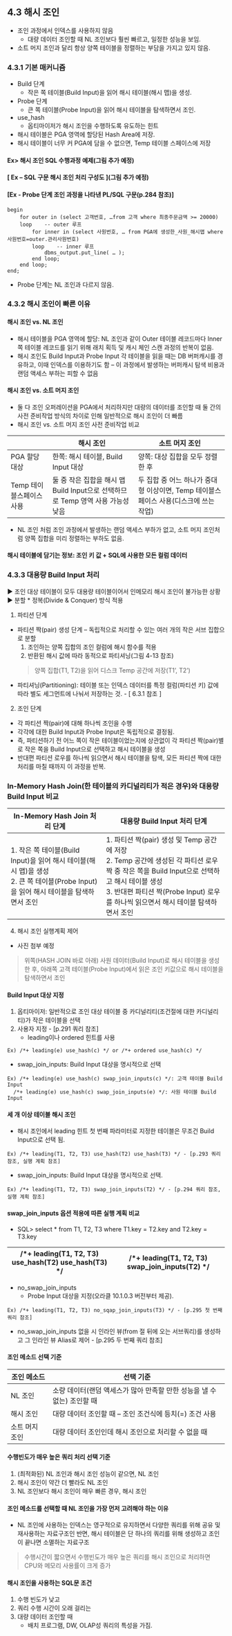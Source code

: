 ## 4.3 해시 조인
- 조인 과정에서 인덱스를 사용하지 않음
  - 대량 데이터 조인할 때 NL 조인보다 훨씬 빠르고, 일정한 성능을 보임.
- 소트 머지 조인과 달리 항상 양쪽 테이블을 정렬하는 부담을 가지고 있지 않음.

### 4.3.1 기본 매커니즘
- Build 단계
  - 작은 쪽 테이블(Build Input)을 읽어 해시 테이블(해시 맵)을 생성.
- Probe 단계
  - 큰 쪽 테이블(Probe Input)을 읽어 해시 테이블을 탐색하면서 조인.
- use_hash
  - 옵티마이저가 해시 조인을 수행하도록 유도하는 힌트
- 해시 테이블은 PGA 영역에 할당된 Hash Area에 저장.
- 해시 테이블이 너무 커 PGA에 담을 수 없으면, Temp 테이블 스페이스에 저장

#### Ex> 해시 조인 SQL 수행과정 예제(그림 추가 예정)

#### [ Ex – SQL 구문 해시 조인 처리 구성도 ](그림 추가 예정)
  
#### [Ex - Probe 단계 조인 과정을 나타낸 PL/SQL 구문(p.284 참조)]
```
begin
	for outer in (select 고객번호, …from 고객 where 최종주문금액 >= 20000)
	loop	-- outer 루프
		for inner in (select 사원번호, … from PGA에 생성한_사원_해시맵 where 사원번호=outer.관리사원번호)
		loop	-- inner 루프
			dbms_output.put_line( … );
		end loop;
	end loop;
end;
```
- Probe 단계는 NL 조인과 다르지 않음.

### 4.3.2	해시 조인이 빠른 이유
#### 해시 조인 vs. NL 조인
- 해시 테이블을 PGA 영역에 할당: NL 조인과 같이 Outer 테이블 레코드마다 Inner 쪽 테이블 레코드를 읽기 위해 래치 획득 및 캐시 체인 스캔 과정의 반복이 없음.
- 해시 조인도 Build Input과 Probe Input 각 테이블을 읽을 때는 DB 버퍼캐시를 경유하고, 이때 인덱스를 이용하기도 함 – 이 과정에서 발생하는 버퍼캐시 탐색 비용과 랜덤 액세스 부하는 피할 수 없음

#### 해시 조인 vs. 소트 머지 조인
- 둘 다 조인 오퍼레이션을 PGA에서 처리하지만 대량의 데이터를 조인할 때 둘 간의 사전 준비작업 방식의 차이로 인해 일반적으로 해시 조인이 더 빠름
- 해시 조인 vs. 소트 머지 조인 사전 준비작업 비교

||해시 조인|소트 머지 조인|
|--|--|--|
|PGA 할당 대상|한쪽: 해시 테이블, Build Input 대상|양쪽: 대상 집합을 모두 정렬한 후|
|Temp 테이블스페이스 사용|둘 중 작은 집합을 해시 맵 Build Input으로 선택하므로 Temp 영역 사용 가능성 낮음	|두 집합 중 어느 하나가 중대형 이상이면, Temp 테이블스페이스 사용(디스크에 쓰는 작업)|

- NL 조인 처럼 조인 과정에서 발생하는 랜덤 액세스 부하가 없고, 소트 머지 조인처럼 양쪽 집합을 미리 정렬하는 부하도 없음.

#### 해시 테이블에 담기는 정보: 조인 키 값 + SQL에 사용한 모든 컬럼 데이터

### 4.3.3	대용량 Build Input 처리
▶ 조인 대상 테이블이 모두 대용량 테이블이어서 인메모리 해시 조인이 불가능한 상황
▶ 분할 * 정복(Divide & Conquer) 방식 적용

1. 파티션 단계
- 파티션 짝(pair) 생성 단계 – 독립적으로 처리할 수 있는 여러 개의 작은 서브 집합으로 분할    
  1. 조인하는 양쪽 집합의 조인 컬럼에 해시 함수를 적용
  2. 반환된 해시 값에 따라 동적으로 파티셔닝(그림 4-13 참조)
  > 양쪽 집합(T1, T2)을 읽어 디스크 Temp 공간에 저장(T1’, T2’)
- 파티셔닝(Partitioning): 테이블 또는 인덱스 데이터를 특정 컬럼(파티션 키) 값에 따라 별도 세그먼트에 나눠서 저장하는 것. - [ 6.3.1 참조 ]

2. 조인 단계
- 각 파티션 짝(pair)에 대해 하나씩 조인을 수행
- 각각에 대한 Build Input과 Probe Input은 독립적으로 결정됨.
- 즉, 파티션하기 전 어느 쪽이 작은 테이블이었는지에 상관없이 각 파티션 짝(pair)별로 작은 쪽을 Build Input으로 선택하고 해시 테이블을 생성
- 반대편 파티션 로우를 하나씩 읽으면서 해시 테이블을 탐색, 모든 파티션 짝에 대한 처리를 마칠 때까지 이 과정을 반복.

### In-Memory Hash Join(한 테이블의 카디널리티가 적은 경우)와 대용량 Build Input 비교
|In-Memory Hash Join 처리 단계|대용량 Build Input 처리 단계|
|--|--|
|1. 작은 쪽 테이블(Build Input)을 읽어 해시 테이블(해시 맵)을 생성<br/> 2. 큰 쪽 테이블(Probe Input)을 읽어 해시 테이블을 탐색하면서 조인	|1.	파티션 짝(pair) 생성 및 Temp 공간에 저장<br/>2.	Temp 공간에 생성된 각 파티션 로우 짝 중 작은 쪽을 Build Input으로 선택하고 해시 테이블 생성<br/> 3.	반대편 파티션 짝(Probe Input) 로우를 하나씩 읽으면서 해시 테이블 탐색하면서 조인| 

4.	해시 조인 실행계획 제어
- 사진 첨부 예정 
> 위쪽(HASH JOIN 바로 아래) 사원 데이터(Build Input)로 해시 테이블을 생성한 후, 아래쪽 고객 테이블(Probe Input)에서 읽은 조인 키값으로 해시 테이블을 탐색하면서 조인

#### Build Input 대상 지정
1. 옵티마이저: 일반적으로 조인 대상 테이블 중 카디널리티(조건절에 대한 카디널리티)가 작은 테이블을 선택
2. 사용자 지정 - [p.291 쿼리 참조]
   - leading이나 ordered 힌트를 사용
  ```
  Ex) /*+ leading(e) use_hash(c) */ or /*+ ordered use_hash(c) */
  ```
   - swap_join_inputs: Build Input 대상을 명시적으로 선택
  ```
  Ex) /*+ leading(e) use_hash(c) swap_join_inputs(c) */: 고객 테이블 Build Input
    /*+ leading(e) use_hash(c) swap_join_inputs(e) */: 사원 테이블 Build Input
  ```
#### 세 개 이상 테이블 해시 조인
- 해시 조인에서 leading 힌트 첫 번째 파라미터로 지정한 테이블은 무조건 Build Input으로 선택 됨.
```
Ex) /*+ leading(T1, T2, T3) use_hash(T2) use_hash(T3) */ - [p.293 쿼리 참조, 실행 계획 참조]
```
- swap_join_inputs: Build Input 대상을 명시적으로 선택.
```
Ex) /*+ leading(T1, T2, T3) swap_join_inputs(T2) */ - [p.294 쿼리 참조, 실행 계획 참조]
```
#### swap_join_inputs 옵션 적용에 따른 실행 계획 비교
- SQL> select * from T1, T2, T3 where T1.key = T2.key and T2.key = T3.key

|/*+ leading(T1, T2, T3) use_hash(T2) use_hash(T3) */|/*+ leading(T1, T2, T3) swap_join_inputs(T2) */|
|--|--| 

- no_swap_join_inputs
  - Probe Input 대상을 지정(오라클 10.1.0.3 버전부터 제공).
```
Ex) /*+ leading(T1, T2, T3) no_sqap_join_inputs(T3) */ - [p.295 첫 번째 쿼리 참조]
```
- no_swap_join_inputs 없을 시 인라인 뷰(from 절 뒤에 오는 서브쿼리)를 생성하고 그 인라인 뷰 Alias로 제어 - [p.295 두 번째 쿼리 참조]

#### 조인 메소드 선택 기준
|조인 메소드|선택 기준|
|--|--|
|NL 조인|소량 데이터(랜덤 액세스가 많아 만족할 만한 성능을 낼 수 없는) 조인할 때|
|해시 조인|대량 데이터 조인할 때 – 조인 조건식에 등치(=) 조건 사용|
|소트 머지 조인|대량 데이터 조인인데 해시 조인으로 처리할 수 없을 때|

#### 수행빈도가 매우 높은 쿼리 처리 선택 기준
1. (최적화된) NL 조인과 해시 조인 성능이 같으면, NL 조인
2. 해시 조인이 약간 더 빨라도 NL 조인
3. NL 조인보다 해시 조인이 매우 빠른 경우, 해시 조인

#### 조인 메소드를 선택할 때 NL 조인을 가장 먼저 고려해야 하는 이유
- NL 조인에 사용하는 인덱스는 영구적으로 유지하면서 다양한 쿼리를 위해 공유 및 재사용하는 자료구조인 반면, 해시 테이블은 단 하나의 쿼리를 위해 생성하고 조인이 끝나면 소멸하는 자료구조
> 수행시간이 짧으면서 수행빈도가 매우 높은 쿼리를 해시 조인으로 처리하면 CPU와 메모리 사용률이 크게 증가

#### 해시 조인을 사용하는 SQL문 조건
1. 수행 빈도가 낮고
2. 쿼리 수행 시간이 오래 걸리는
3. 대량 데이터 조인할 때
   - 배치 프로그램, DW, OLAP성 쿼리의 특성을 가짐.

